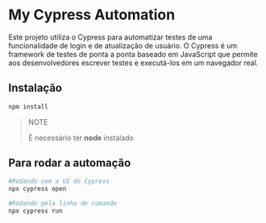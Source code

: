 # My Cypress Automation

Este projeto utiliza o Cypress para automatizar testes de uma funcionalidade de login e de atualização de usuário. 
O Cypress é um framework de testes de ponta a ponta baseado em JavaScript que permite aos desenvolvedores escrever testes e executá-los em um navegador real.

## Instalação
```bash
npm install
```
>NOTE
>
> É necessário ter **node** instalado
>
## Para rodar a automação
```bash
#Rodando com a UI do Cypress
npx cypress open

#Rodando pela linha de comando
npx cypress run
```
